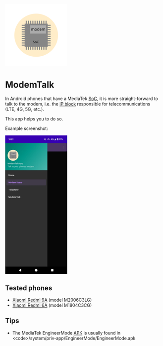 <img src="images/ic_modemtalk_for_MD.svg" alt="app icon" width="200px" />

# ModemTalk
In Android phones that have a MediaTek [SoC](https://en.wikipedia.org/wiki/System_on_a_chip), it is more straight-forward to talk to the modem, i.e. the [IP block](https://en.wikipedia.org/wiki/Semiconductor_intellectual_property_core) responsible for telecommunications (LTE, 4G, 5G, etc.).

This app helps you to do so.

Example screenshot:



<img src="images/example1_screenshot.jpeg" alt="app icon" width="200px" />


## Tested phones

* [Xiaomi Redmi 9A](https://www.gsmarena.com/xiaomi_redmi_9a-10279.php) (model M2006C3LG)
* [Xiaomi Redmi 6A](https://www.gsmarena.com/xiaomi_redmi_6a-9217.php) (model M1804C3CG)



## Tips

* The MediaTek EngineerMode [APK](https://en.wikipedia.org/wiki/Apk_(file_format)) is  usually found in <code>/system/priv-app/EngineerMode/EngineerMode.apk</code>
